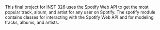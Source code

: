 This final project for INST 326 uses the Spotify Web API to get the most popular track, album, and artist for any user on Spotify. The spotify module contains classes for interacting with the Spotify Web API and for modeling tracks, albums, and artists.
